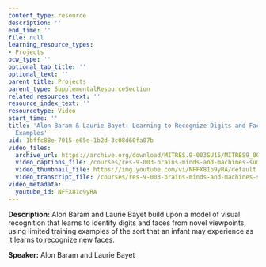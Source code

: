 ```yaml
---
content_type: resource
description: ''
end_time: ''
file: null
learning_resource_types:
- Projects
ocw_type: ''
optional_tab_title: ''
optional_text: ''
parent_title: Projects
parent_type: SupplementalResourceSection
related_resources_text: ''
resource_index_text: ''
resourcetype: Video
start_time: ''
title: 'Alon Baram & Laurie Bayet: Learning to Recognize Digits and Faces from Few
  Examples'
uid: 1bffc88e-7015-e65e-1b2d-3c08d60fa07b
video_files:
  archive_url: https://archive.org/download/MITRES.9-003SU15/MITRES9_003SU15_Project_4_300k.mp4
  video_captions_file: /courses/res-9-003-brains-minds-and-machines-summer-course-summer-2015/536f32402e215bc8819145fe4dcfbfe0_NFFX81o9yRA.vtt
  video_thumbnail_file: https://img.youtube.com/vi/NFFX81o9yRA/default.jpg
  video_transcript_file: /courses/res-9-003-brains-minds-and-machines-summer-course-summer-2015/48a6d6cf33436ecbdb992038c9f7e18f_NFFX81o9yRA.pdf
video_metadata:
  youtube_id: NFFX81o9yRA
---
```


**Description:** Alon Baram and Laurie Bayet build upon a model of visual recognition that learns to identify digits and faces from novel viewpoints, using limited training examples of the sort that an infant may experience as it learns to recognize new faces.

**Speaker:** Alon Baram and Laurie Bayet